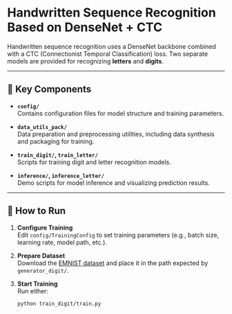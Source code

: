 # Handwritten Sequence Recognition Based on DenseNet + CTC

Handwritten sequence recognition uses a DenseNet backbone combined with a CTC (Connectionist Temporal Classification) loss. 
Two separate models are provided for recognizing **letters** and **digits**.

---

## 📁 Key Components

- **`config/`**  
  Contains configuration files for model structure and training parameters.

- **`data_utils_pack/`**  
  Data preparation and preprocessing utilities, including data synthesis and packaging for training.

- **`train_digit/`, `train_letter/`**  
  Scripts for training digit and letter recognition models.

- **`inference/`, `inference_letter/`**  
  Demo scripts for model inference and visualizing prediction results.

---

## 🚀 How to Run

1. **Configure Training**  
   Edit `config/TrainingConfig` to set training parameters (e.g., batch size, learning rate, model path, etc.).

2. **Prepare Dataset**  
   Download the [EMNIST dataset](https://www.nist.gov/itl/products-and-services/emnist-dataset) and place it in the path expected by `generator_digit/`.

3. **Start Training**  
   Run either:
   ```bash
   python train_digit/train.py
